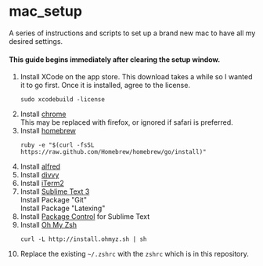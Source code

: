 mac_setup
=========

A series of instructions and scripts to set up a brand new mac to have all my desired settings.

#### This guide begins immediately after clearing the setup window.
1. Install XCode on the app store. This download takes a while so I wanted it to go first. Once it is installed, agree to the license.  
    ```
    sudo xcodebuild -license
    ```
2. Install [chrome](https://www.google.com/chrome/)  
    This may be replaced with firefox, or ignored if safari is preferred.
3. Install [homebrew](http://brew.sh/)  
    ```  
    ruby -e "$(curl -fsSL https://raw.github.com/Homebrew/homebrew/go/install)"
    ```
4. Install [alfred](http://www.alfredapp.com)
5. Install [divvy](http://mizage.com/divvy/)
6. Install [iTerm2](http://iterm2.com)
7. Install [Sublime Text 3](http://sublimetext.com/3)  
   Install Package "Git"  
   Install Package "Latexing"
8. Install [Package Control](https://sublime.wbond.net/installation) for Sublime Text 
9. Install [Oh My Zsh](https://github.com/robbyrussell/oh-my-zsh)   
    ```
    curl -L http://install.ohmyz.sh | sh
    ```
10. Replace the existing `~/.zshrc` with the `zshrc` which is in this repository.
